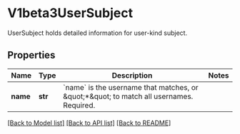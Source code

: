 # V1beta3UserSubject

UserSubject holds detailed information for user-kind subject.

## Properties
Name | Type | Description | Notes
------------ | ------------- | ------------- | -------------
**name** | **str** | &#x60;name&#x60; is the username that matches, or \&quot;*\&quot; to match all usernames. Required. | 

[[Back to Model list]](../README.md#documentation-for-models) [[Back to API list]](../README.md#documentation-for-api-endpoints) [[Back to README]](../README.md)


